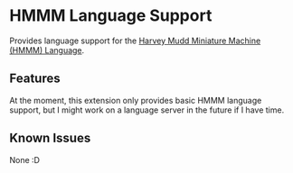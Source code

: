 # HMMM Language Support

Provides language support for the [Harvey Mudd Miniature Machine (HMMM) Language](https://www.cs.hmc.edu/~cs5grad/cs5/hmmm/documentation/documentation.html#Halting).

## Features

At the moment, this extension only provides basic HMMM language support, but I might work on a language server in the future if I have time.

## Known Issues

None :D
